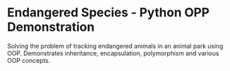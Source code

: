 # Endangered Species - Python OPP Demonstration

Solving the problem of tracking endangered animals in an animal park using OOP. Demonstrates inheritance, encapsulation, polymorphism and various OOP concepts.
